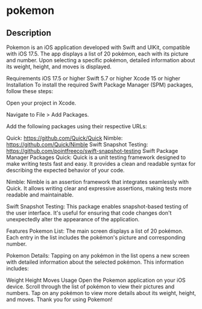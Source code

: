 # pokemon

## Description
Pokemon is an iOS application developed with Swift and UIKit, compatible with iOS 17.5. The app displays a list of 20 pokémon, each with its picture and number. Upon selecting a specific pokémon, detailed information about its weight, height, and moves is displayed.

Requirements
iOS 17.5 or higher
Swift 5.7 or higher
Xcode 15 or higher
Installation
To install the required Swift Package Manager (SPM) packages, follow these steps:

Open your project in Xcode.

Navigate to File > Add Packages.

Add the following packages using their respective URLs:

Quick: https://github.com/Quick/Quick
Nimble: https://github.com/Quick/Nimble
Swift Snapshot Testing: https://github.com/pointfreeco/swift-snapshot-testing
Swift Package Manager Packages
Quick: Quick is a unit testing framework designed to make writing tests fast and easy. It provides a clean and readable syntax for describing the expected behavior of your code.

Nimble: Nimble is an assertion framework that integrates seamlessly with Quick. It allows writing clear and expressive assertions, making tests more readable and maintainable.

Swift Snapshot Testing: This package enables snapshot-based testing of the user interface. It's useful for ensuring that code changes don't unexpectedly alter the appearance of the application.

Features
Pokemon List: The main screen displays a list of 20 pokémon. Each entry in the list includes the pokémon's picture and corresponding number.

Pokemon Details: Tapping on any pokémon in the list opens a new screen with detailed information about the selected pokémon. This information includes:

Weight
Height
Moves
Usage
Open the Pokemon application on your iOS device.
Scroll through the list of pokémon to view their pictures and numbers.
Tap on any pokémon to view more details about its weight, height, and moves.
Thank you for using Pokemon!






